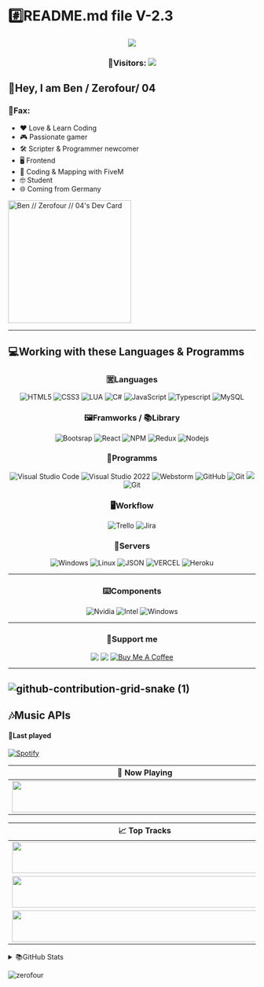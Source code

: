 # #️⃣README.md file V-2.3
<p align="center">
  <a href="https://github.com/Zerofour04"><img src="https://media.giphy.com/media/cDLIUXAsdhTZdSZbEC/giphy.gif"></a>
</p>
<h3 align="center">🚪Visitors: <img src="https://profile-counter.glitch.me/{YOUR USER}/count.svg"></h3>

## 👋Hey, I am Ben / Zerofour/ 04
### 💼Fax:
- ❤️ Love & Learn Coding
- 🎮 Passionate gamer
- 🛠️ Scripter & Programmer newcomer
- 🖥️ Frontend
- 🎲 Coding & Mapping with FiveM
- 🤓 Student
- 🌐 Coming from Germany

<a href="https://app.daily.dev/Zerofour04"><img src="https://api.daily.dev/devcards/14f96dd5a8b245a4a89aced625dd7d70.png?r=ihd" width="250" alt="Ben // Zerofour // 04's Dev Card"/></a>

---

## 💻Working with these Languages & Programms

<h3 align="center">🈺Languages</h3>
<p align="center">
  <img src="https://img.shields.io/badge/HTML5-E34F26?style=for-the-badge&logo=html5&logoColor=white" alt="HTML5"/>
  <img src="https://img.shields.io/badge/CSS3-1572B6?style=for-the-badge&logo=css3&logoColor=white" alt="CSS3"/>
  <img src="https://img.shields.io/badge/Lua-2C2D72?style=for-the-badge&logo=lua&logoColor=white" alt="LUA"/>
  <img src="https://img.shields.io/badge/C%23-239120?style=for-the-badge&logo=c-sharp&logoColor=white" alt="C#"/>
  <img src="https://img.shields.io/badge/JavaScript-F7DF1E?style=for-the-badge&logo=javascript&logoColor=black" alt="JavaScript"/>
  <img src="https://img.shields.io/badge/TypeScript-007ACC?style=for-the-badge&logo=typescript&logoColor=white" alt="Typescript"/>
  <img src="https://img.shields.io/badge/MySQL-FFBE00?style=for-the-badge&logo=mysql&logoColor=white" alt="MySQL"/>
</p>

<h3 align="center">🖼️Framworks / 📚Library</h3>
<p align="center">
  <img src="https://img.shields.io/badge/Bootstrap-563D7C?style=for-the-badge&logo=bootstrap&logoColor=white" alt="Bootsrap"/>
  <img src="https://img.shields.io/badge/React-20232A?style=for-the-badge&logo=react&logoColor=61DAFB" alt="React"/>
  <img src="https://img.shields.io/badge/npm-CB3837?style=for-the-badge&logo=npm&logoColor=white" alt="NPM"/>
  <img src="https://img.shields.io/badge/Redux-593D88?style=for-the-badge&logo=redux&logoColor=white" alt="Redux"/>
  <img src="https://img.shields.io/badge/Node.js-43853D?style=for-the-badge&logo=node-dot-js&logoColor=white" alt="Nodejs"/>

</p>

<h3 align="center">🤖Programms</h3>
<p align="center">
  <img src="https://img.shields.io/badge/VSCode-0078D4?style=for-the-badge&logo=visual%20studio%20code&logoColor=white" alt="Visual Studio Code"/>
  <img src="https://img.shields.io/badge/VSStudio2022-5C2D91?style=for-the-badge&logo=visual%20studio&logoColor=white" alt="Visual Studio 2022"/>
  <img src="https://img.shields.io/badge/WebStorm-000000?style=for-the-badge&logo=WebStorm&logoColor=whit" alt="Webstorm"/>
  <img src="https://img.shields.io/badge/GitHub-100000?style=for-the-badge&logo=github&logoColor=white" alt="GitHub"/>
  <img src="https://img.shields.io/badge/Git-F05032?style=for-the-badge&logo=git&logoColor=white" alt="Git"/>
  <img src="https://img.shields.io/badge/Notepad++-90E59A.svg?style=for-the-badge&logo=notepad%2B%2B&logoColor=black"/>
  <img src="https://img.shields.io/badge/OperaGX-FF1B2D?style=for-the-badge&logo=Opera&logoColor=white" alt="Git"/>
</p>  

<h3 align="center">🖥️Workflow</h3>
<p align="center">
  <img src="https://img.shields.io/badge/Trello-0052CC?style=for-the-badge&logo=trello&logoColor=white" alt="Trello"/>
    <img src="https://img.shields.io/badge/Jira-0052CC?style=for-the-badge&logo=Jira&logoColor=white" alt="Jira"/>
</p>

<h3 align="center">📠Servers</h3>
<p align="center">
  <img src="https://img.shields.io/badge/Windows-0078D6?style=for-the-badge&logo=windows&logoColor=white" alt="Windows"/>
  <img src="https://img.shields.io/badge/Linux-FCC624?style=for-the-badge&logo=linux&logoColor=black" alt="Linux"/>
  <img src="https://img.shields.io/badge/json-5E5C5C?style=for-the-badge&logo=json&logoColor=white" alt="JSON"/>
  <img src="https://img.shields.io/badge/Vercel-000000?style=for-the-badge&logo=vercel&logoColor=white" alt="VERCEL"/>
  <img src="https://img.shields.io/badge/Heroku-430098?style=for-the-badge&logo=heroku&logoColor=white" alt="Heroku"/>  
</p>

---

<h3 align="center">⌨️Components</h3>
<p align="center">
  <img src="https://img.shields.io/badge/NVIDIA-GTX-76B900?style=for-the-badge&logo=nvidia&logoColor=white" alt="Nvidia"/>
  <img src="https://img.shields.io/badge/Intel-Core-0071C5?style=for-the-badge&logo=intel&logoColor=white" alt="Intel"/>
  <img src="https://img.shields.io/badge/Windows-11-0078D6?style=for-the-badge&logo=windows&logoColor=white" alt="Windows"/>
</p>

---

<h3 align="center">💌Support me</h3>
<p align="center">
  <a href="https://www.paypal.me/zerofour2004" target="blank"><img align="center" src="https://img.shields.io/badge/PayPal-00457C?style=for-the-badge&logo=paypal&logoColor=white"/></a>
  <a href="https://www.patreon.com/zerofour" target="blank"><img align="center" src="https://img.shields.io/badge/Patreon-F96854?style=for-the-badge&logo=patreon&logoColor=white"/></a>
  <a href="https://www.buymeacoffee.com/zerofour" target="_blank"><img align="center" src="https://img.shields.io/badge/Buy_Me_A_Coffee-FFDD00?style=for-the-badge&logo=buy-me-a-coffee&logoColor=black" alt="Buy Me A Coffee"></a>
</p>

---
![github-contribution-grid-snake (1)](https://user-images.githubusercontent.com/60815764/186947322-bfb38bb5-feb0-4a08-bdc4-fa137f35a969.gif)
---
## 🎶Music APIs
#### 🎵Last played

[![Spotify](https://spotifyapi-zerofour04.vercel.app/api/spotify)](https://open.spotify.com/user/brubiyt)

| 🎵 Now Playing                                                                                                                    |
| ------------------------------------------------------------------------------------------------------------------------------ |
| <a href="https://spotifyapi2.vercel.app/now-playing?open"><img src="https://spotifyapi2.vercel.app/now-playing" width="540" height="64"></a> |

<table>
  <thead>
    <tr>
      <th>📈 Top Tracks</th>
    </tr>
  </thead>
  <tbody>
    <tr>
      <td><a href="https://spotifyapi2-597inxle8-zerofour04.vercel.app/top-tracks?i=0&open"><img src="https://spotifyapi2-597inxle8-zerofour04.vercel.app/top-tracks?i=0" width="540" height="64"></a></td>
    </tr>
    <tr></tr> <!-- hide gray row -->
    <tr>
      <td><a href="https://spotifyapi2-597inxle8-zerofour04.vercel.app/top-tracks?i=1&open"><img src="https://spotifyapi2-597inxle8-zerofour04.vercel.app/top-tracks?i=1" width="540" height="64"></a></td>
    </tr>
    <tr></tr> <!-- hide gray row -->
    <tr>
      <td><a href="https://spotifyapi2-597inxle8-zerofour04.vercel.app/top-tracks?i=2&open"><img src="https://spotifyapi2-597inxle8-zerofour04.vercel.app/top-tracks?i=2" width="540" height="64"></a></td>
    </tr>
  </tbody>
</table>

<details>
  <summary>📚GitHub Stats</summary>

  <img align="left" alt="Marks" src="https://github-readme-stats.vercel.app/api/top-langs/?username=Zerofour04&layout=compact" />
  <img align="left" alt="Top Language" src="https://github-readme-stats.vercel.app/api?username=Zerofour04&show_icons=true&theme=algolia" />

</details>

![zerofour](https://user-images.githubusercontent.com/60815764/119038564-8ebd7e80-b9b3-11eb-95f4-42e46a63602b.gif)

[windows]:https://www.microsoft.com/en-us/windows/
[linux]:https://www.linux.org
[discord]: https://steamcommunity.com/id/zerofour_04/
[youtube]: https://www.youtube.com/channel/UCiG2ezBIH8PKOjrvHyipR_g
[twitter]: https://twitter.com/Zerofour_04_
[twitch]: https://www.twitch.tv/zerofour_04_
[spotify]: https://www.twitch.tv/zerofour_04_
[steam]: https://steamcommunity.com/id/zerofour_04/
[nvidia]: https://www.nvidia.com
[intel]: https://www.intel.com/content/www/us/en/homepage.html
[paypal]: https://www.paypal.com/cgi-bin/webscr?cmd=_s-xclick&hosted_button_id=RD94Q2KCD6GEW&source=url
[patreon]: https://www.patreon.com/zerofour
[buymeacoffee]: https://www.buymeacoffee.com/zerofour
[json]: https://www.npmjs.com/package/json-server
